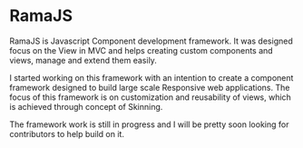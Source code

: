 # RamaJS

RamaJS is Javascript Component development framework. It was designed focus on the View in MVC and helps creating custom components and views,  manage and extend them easily.  

I started working on this framework with an intention to create a component framework designed to build large scale Responsive web applications.  The focus of this framework is on customization and reusability of views, which is achieved through concept of Skinning.

The framework work is still in progress and I will be pretty soon looking for contributors to help build on it.

